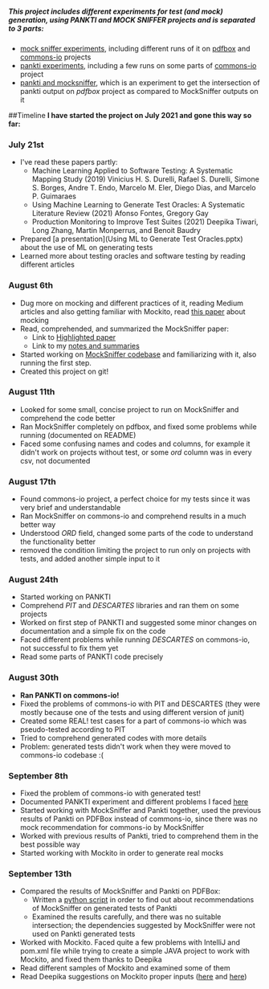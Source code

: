 ##### This project includes different experiments for test (and mock) generation, using _PANKTI_ and _MOCK SNIFFER_ projects and is separated to 3 parts:
- [mock sniffer experiments](mock-sniffer-experiments/README.md), including different runs of it on [pdfbox](https://github.com/apache/pdfbox) and [commons-io](https://github.com/carlspring/commons-io) projects
- [pankti experiments](pankti-experiments/README.md), including a few runs on some parts of [commons-io](https://github.com/carlspring/commons-io) project
- [pankti and mocksniffer](pankti-and-mocksniffer), which is an experiment to get the intersection of pankti output on _pdfbox_ project as compared to MockSniffer outputs on it

##Timeline
**I have started the project on July 2021 and gone this way so far:**
### July 21st
- I've read these papers partly:
  - Machine Learning Applied to Software Testing: A Systematic Mapping Study (2019) Vinicius H. S. Durelli, Rafael S. Durelli, Simone S. Borges, Andre T. Endo, Marcelo M. Eler, Diego Dias, and Marcelo P. Guimaraes
  - Using Machine Learning to Generate Test Oracles: A Systematic Literature Review (2021) Afonso Fontes, Gregory Gay
  - Production Monitoring to Improve Test Suites (2021) Deepika Tiwari, Long Zhang, Martin Monperrus, and Benoit Baudry
- Prepared [a presentation](Using ML to Generate Test Oracles.pptx) about the use of ML on generating tests
- Learned more about testing oracles and software testing by reading different articles

### August 6th
- Dug more on mocking and different practices of it, reading Medium articles and also getting familiar with Mockito, read [this paper](https://link.springer.com/article/10.1007/s10664-018-9663-0) about mocking
- Read, comprehended, and summarized the MockSniffer paper:
  - Link to [Highlighted paper](https://kami.app/2k1-sTH-Z2v)
  - Link to my [notes and summaries](https://docs.google.com/document/d/1my1nfR7acrVHna_H-ZO6knYoweI6twsjOlN72oKugLU/edit?usp=sharing)
- Started working on [MockSniffer codebase](https://github.com/henryhchchc/MockSniffer) and familiarizing with it, also running the first step.
- Created this project on git!

### August 11th
- Looked for some small, concise project to run on MockSniffer and comprehend the code better
- Ran MockSniffer completely on pdfbox, and fixed some problems while running (documented on README)
- Faced some confusing names and codes and columns, for example it didn't work on projects without test, or some _ord_ column was in every csv, not documented

### August 17th
- Found commons-io project, a perfect choice for my tests since it was very brief and understandable
- Ran MockSniffer on commons-io and comprehend results in a much better way
- Understood _ORD_ field, changed some parts of the code to understand the functionality better
- removed the condition limiting the project to run only on projects with tests, and added another simple input to it

### August 24th
- Started working on PANKTI
- Comprehend _PIT_ and _DESCARTES_ libraries and ran them on some projects
- Worked on first step of PANKTI and suggested some minor changes on documentation and a simple fix on the code
- Faced different problems while running _DESCARTES_ on commons-io, not successful to fix them yet
- Read some parts of PANKTI code precisely

### August 30th
- **Ran PANKTI on commons-io!**
- Fixed the problems of commons-io with PIT and DESCARTES (they were mostly because one of the tests and using different version of junit)
- Created some REAL! test cases for a part of commons-io which was pseudo-tested according to PIT
- Tried to comprehend generated codes with more details
- Problem: generated tests didn't work when they were moved to commons-io codebase :(

### September 8th
- Fixed the problem of commons-io with generated test! 
- Documented PANKTI experiment and different problems I faced [here](pankti-experiments/README.md)
- Started working with MockSniffer and Pankti together, used the previous results of Pankti on PDFBox instead of commons-io, since there was no mock recommendation for commons-io by MockSniffer
- Worked with previous results of Pankti, tried to comprehend them in the best possible way
- Started working with Mockito in order to generate real mocks

### September 13th
- Compared the results of MockSniffer and Pankti on PDFBox:
  - Written a [python script](pankti-and-mocksniffer/pdfbox/get-intersection.py) in order to find out about recommendations of MockSniffer on generated tests of Pankti
  - Examined the results carefully, and there was no suitable intersection; the dependencies suggested by MockSniffer were not used on Pankti generated tests
- Worked with Mockito. Faced quite a few problems with IntelliJ and pom.xml file while trying to create a simple JAVA project to work with Mockito, and fixed them thanks to Deepika
- Read different samples of Mockito and examined some of them
- Read Deepika suggestions on Mockito proper inputs ([here](https://github.com/Deee92/journal/blob/master/notes/mocking-prelim.md) and [here](https://github.com/Deee92/journal/blob/master/notes/mocking-basics.md))
